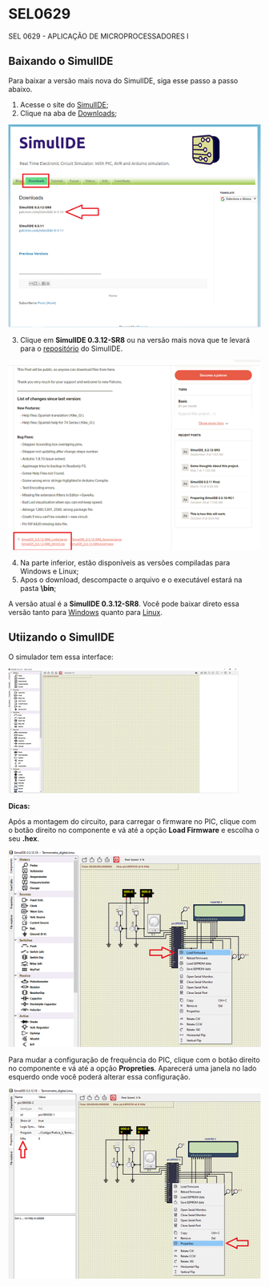 # SEL0629

SEL 0629 - APLICAÇÃO DE MICROPROCESSADORES I

## Baixando o SimulIDE

Para baixar a versão mais nova do SimulIDE, siga esse passo a passo abaixo.

 1. Acesse o site do [SimulIDE](https://simulide.blogspot.com/);
 2. Clique na aba de [Downloads](https://simulide.blogspot.com/p/downloads.html);
 
 ![](https://github.com/LAVI-USP/SEL0629/blob/master/images/download_1.png)
 
 3. Clique em **SimulIDE 0.3.12-SR8** ou na versão mais nova que te levará para o [repositório](https://www.patreon.com/posts/simulide-0-3-12-35657927) do SimulIDE.
 
  ![](https://github.com/LAVI-USP/SEL0629/blob/master/images/download_2.png)
  
 4. Na parte inferior, estão disponíveis as versões compiladas para Windows e Linux;
 5. Apos o download, descompacte o arquivo e o executável estará na pasta **\bin**;
 

A versão atual é a  **SimulIDE 0.3.12-SR8**. Você pode baixar direto essa versão tanto para [Windows](https://www.patreon.com/file?h=35657927&i=5375153) quanto para [Linux](https://www.patreon.com/file?h=35657927&i=5375144).

## Utiizando o SimulIDE

O simulador tem essa interface:

![](https://github.com/LAVI-USP/SEL0629/blob/master/images/simulide.png)

**Dicas:**

Após a montagem do circuito, para carregar o firmware no PIC, clique com o botão direito no componente e vá até a opção **Load Firmware** e escolha o seu **.hex**.

![](https://github.com/LAVI-USP/SEL0629/blob/master/images/loadfirmware.png)

Para mudar a configuração de frequência do PIC,  clique com o botão direito no componente e vá até a opção **Propreties**. Aparecerá uma janela no lado esquerdo onde você poderá alterar essa configuração.

![e](https://github.com/LAVI-USP/SEL0629/blob/master/images/propriedades.png)
